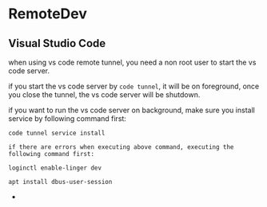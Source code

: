 # RemoteDev

## Visual Studio Code

when using vs code remote tunnel, you need a non root user to start the vs code server.&#x20;

if you start the vs code server by `code tunnel`, it will be on foreground, once you close the tunnel, the vs code server will be shutdown.&#x20;

if you want to run the vs code server on background, make sure you install service by following command first:

`code tunnel service install`

`if there are errors when executing above command, executing the following command first:`

`loginctl enable-linger dev`

`apt install dbus-user-session`

*
